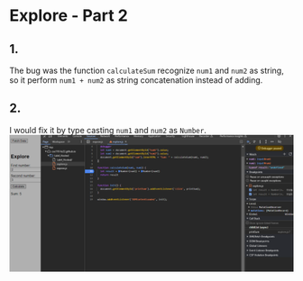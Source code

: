 # Explore - Part 2
## 1. 
 The bug was the function `calculateSum` recognize `num1` and `num2` as string, so it perform `num1 + num2` as string concatenation instead of adding.
## 2. 
I would fix it by type casting `num1` and `num2` as `Number`.
![bugFix](../../expand/screenshots/fix.png)